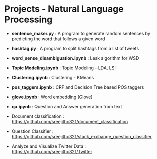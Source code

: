 # Projects - Natural Language Processing

- __sentence_maker.py__ : A program to generate random sentences by predicting the word that follows a given word 

- __hashtag.py__ : A program to split hashtags from a list of tweets

- __word_sense_disambiguation.ipynb__ : Lesk algorithm for WSD

- __Topic Modeling.ipynb__ : Topic Modeling - LDA, LSI

- __Clustering.ipynb__ : Clustering - KMeans 

- __pos_taggers.ipynb__ : CRF and Decision Tree based POS taggers

- __glove.ipynb__ : Word embedding (Glove)

- __qa.ipynb__ : Question and Answer generation from text

- Document classification : 
https://github.com/sreejithc321/document_classification

- Question Classifier : 
https://github.com/sreejithc321/stack_exchange_question_classifier

- Analyze and Visualize Twitter Data : 
https://github.com/sreejithc321/Twitter
